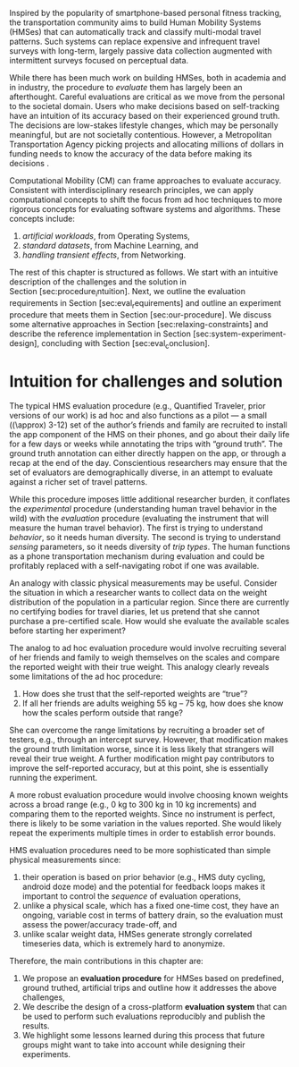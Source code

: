 Inspired by the popularity of smartphone-based personal fitness tracking, the transportation community aims to build Human Mobility Systems (HMSes) that can automatically track and classify multi-modal travel patterns. Such systems can replace expensive and infrequent travel surveys with long-term, largely passive data collection augmented with intermittent surveys focused on perceptual data.

While there has been much work on building HMSes, both in academia and in industry, the procedure to *evaluate* them has largely been an afterthought. Careful evaluations are critical as we move from the personal to the societal domain. Users who make decisions based on self-tracking have an intuition of its accuracy based on their experienced ground truth. The decisions are low-stakes lifestyle changes, which may be personally meaningful, but are not societally contentious. However, a Metropolitan Transportation Agency picking projects and allocating millions of dollars in funding needs to know the accuracy of the data before making its decisions .

Computational Mobility (CM) can frame approaches to evaluate accuracy. Consistent with interdisciplinary research principles, we can apply computational concepts to shift the focus from ad hoc techniques to more rigorous concepts for evaluating software systems and algorithms. These concepts include:
1. *artificial workloads*, from Operating Systems,
1. *standard datasets*, from Machine Learning, and
1. *handling transient effects*, from Networking.

The rest of this chapter is structured as follows. We start with an intuitive description of the challenges and the solution in Section [sec:procedure<sub>i</sub>ntuition]. Next, we outline the evaluation requirements in Section [sec:eval<sub>r</sub>equirements] and outline an experiment procedure that meets them in Section [sec:our-procedure]. We discuss some alternative approaches in Section [sec:relaxing-constraints] and describe the reference implementation in Section [sec:system-experiment-design], concluding with Section [sec:eval<sub>c</sub>onclusion].

Intuition for challenges and solution
=====================================

The typical HMS evaluation procedure (e.g., Quantified Traveler, prior versions of our work) is ad hoc and also functions as a pilot — a small (\(\approx\) 3-12) set of the author’s friends and family are recruited to install the app component of the HMS on their phones, and go about their daily life for a few days or weeks while annotating the trips with “ground truth”. The ground truth annotation can either directly happen on the app, or through a recap at the end of the day. Conscientious researchers may ensure that the set of evaluators are demographically diverse, in an attempt to evaluate against a richer set of travel patterns.

While this procedure imposes little additional researcher burden, it conflates the *experimental* procedure (understanding human travel behavior in the wild) with the *evaluation* procedure (evaluating the instrument that will measure the human travel behavior). The first is trying to understand *behavior*, so it needs human diversity. The second is trying to understand *sensing* parameters, so it needs diversity of *trip types*. The human functions as a phone transportation mechanism during evaluation and could be profitably replaced with a self-navigating robot if one was available.

An analogy with classic physical measurements may be useful. Consider the situation in which a researcher wants to collect data on the weight distribution of the population in a particular region. Since there are currently no certifying bodies for travel diaries, let us pretend that she cannot purchase a pre-certified scale. How would she evaluate the available scales before starting her experiment?

The analog to ad hoc evaluation procedure would involve recruiting several of her friends and family to weigh themselves on the scales and compare the reported weight with their true weight. This analogy clearly reveals some limitations of the ad hoc procedure:
1. How does she trust that the self-reported weights are “true”?
1. If all her friends are adults weighing 55 kg – 75 kg, how does she know how the scales perform outside that range?

She can overcome the range limitations by recruiting a broader set of testers, e.g., through an intercept survey. However, that modification makes the ground truth limitation worse, since it is less likely that strangers will reveal their true weight. A further modification might pay contributors to improve the self-reported accuracy, but at this point, she is essentially running the experiment.

A more robust evaluation procedure would involve choosing known weights across a broad range (e.g., 0 kg to 300 kg in 10 kg increments) and comparing them to the reported weights. Since no instrument is perfect, there is likely to be some variation in the values reported. She would likely repeat the experiments multiple times in order to establish error bounds.

HMS evaluation procedures need to be more sophisticated than simple physical measurements since:
1. their operation is based on prior behavior (e.g., HMS duty cycling, android doze mode) and the potential for feedback loops makes it important to control the *sequence* of evaluation operations,
1. unlike a physical scale, which has a fixed one-time cost, they have an ongoing, variable cost in terms of battery drain, so the evaluation must assess the power/accuracy trade-off, and
1. unlike scalar weight data, HMSes generate strongly correlated timeseries data, which is extremely hard to anonymize.

Therefore, the main contributions in this chapter are:

1.  We propose an **evaluation procedure** for HMSes based on predefined, ground truthed, artificial trips and outline how it addresses the above challenges,
1.  We describe the design of a cross-platform **evaluation system** that can be used to perform such evaluations reproducibly and publish the results.
1.  We highlight some lessons learned during this process that future groups might want to take into account while designing their experiments.


